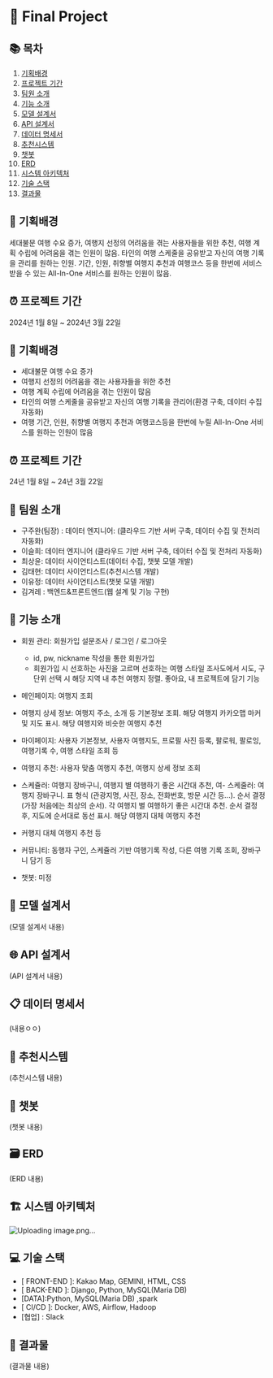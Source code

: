 # 🚀 Final Project

## 📚 목차

1. [기획배경](#기획배경)
2. [프로젝트 기간](#프로젝트-기간)
3. [팀원 소개](#팀원-소개)
4. [기능 소개](#기능-소개)
5. [모델 설계서](#모델-설계서)
6. [API 설계서](#api-설계서)
7. [데이터 명세서](#데이터-명세서)
8. [추천시스템](#추천시스템)
9. [챗봇](#챗봇)
10. [ERD](#erd)
11. [시스템 아키텍처](#시스템-아키텍처)
12. [기술 스택](#기술-스택)
13. [결과물](#결과물)

## 🎯 기획배경

세대불문 여행 수요 증가, 여행지 선정의 어려움을 겪는 사용자들을 위한 추천, 여행 계획 수립에 어려움을 겪는 인원이 많음. 타인의 여행 스케줄을 공유받고 자신의 여행 기록을 관리를 원하는 인원. 기간, 인원, 취향별 여행지 추천과 여행코스 등을 한번에 서비스 받을 수 있는 All-In-One 서비스를 원하는 인원이 많음.

## ⏰ 프로젝트 기간

2024년 1월 8일 ~ 2024년 3월 22일

## 🎯 기획배경

- 세대불문 여행 수요 증가
- 여행지 선정의 어려움을 겪는 사용자들을 위한 추천
- 여행 계획 수립에 어려움을 겪는 인원이 많음
- 타인의 여행 스케줄을 공유받고 자신의 여행 기록을 관리어(환경 구축, 데이터 수집 자동화)
- 여행 기간, 인원, 취향별 여행지 추천과 여행코스등을 한번에 누릴 All-In-One 서비스를 원하는 인원이 많음
## ⏰ 프로젝트 기간

24년 1월 8일 ~ 24년 3월 22일

## 👥 팀원 소개

- 구주완(팀장) : 데이터 엔지니어: (클라우드 기반 서버 구축, 데이터 수집 및 전처리 자동화)
- 이슬희: 데이터 엔지니어 (클라우드 기반 서버 구축, 데이터 수집 및 전처리 자동화)
- 최상윤: 데이터 사이언티스트(데이터 수집, 챗봇 모델 개발)
- 김태현: 데이터 사이언티스트(추천시스템 개발)
- 이유정: 데이터 사이언티스트(챗봇 모델 개발)
- 김겨레 : 백엔드&프론트엔드(웹 설계 및 기능 구현)

## 🎁 기능 소개

- 회원 관리: 회원가입 설문조사 / 로그인 / 로그아웃
    - id, pw, nickname 작성을 통한 회원가입
    - 회원가입 시 선호하는 사진을 고르며 선호하는 여행 스타일 조사도에서 시도, 구 단위 선택 시 해당 지역 내 추천 여행지 정렬. 좋아요, 내 프로젝트에 담기 기능
- 메인페이지: 여행지 조회
- 여행지 상세 정보: 여행지 주소, 소개 등 기본정보 조회. 해당 여행지 카카오맵 마커 및 지도 표시. 해당 여행지와 비슷한 여행지 추천

- 마이페이지: 사용자 기본정보, 사용자 여행지도, 프로필 사진 등록, 팔로워, 팔로잉, 여행기록 수, 여행 스타일 조회 등
- 여행지 추천: 사용자 맞춤 여행지 추천, 여행지 상세 정보 조회
- 스케쥴러: 여행지 장바구니, 여행지 별 여행하기 좋은 시간대 추천, 여- 스케줄러: 여행지 장바구니. 표 형식 (관광지명, 사진, 장소, 전화번호, 방문 시간 등...). 순서 결정 (가장 처음에는 최상의 순서). 각 여행지 별 여행하기 좋은 시간대 추천. 순서 결정 후, 지도에 순서대로 동선 표시. 해당 여행지 대체 여행지 추천
- 커행지 대체 여행지 추천 등
- 커뮤니티: 동행자 구인, 스케쥴러 기반 여행기록 작성, 다른 여행 기록 조회, 장바구니 담기 등
- 챗봇: 미정

## 📄 모델 설계서

(모델 설계서 내용)

## 🌐 API 설계서

(API 설계서 내용)

## 📋 데이터 명세서

(내용ㅇㅇ)

## 🎉 추천시스템

(추천시스템 내용)

## 💬 챗봇

(챗봇 내용)

## 🗃️ ERD

(ERD 내용)

## 🏗️ 시스템 아키텍처

![Uploading image.png…]()


## 💻 기술 스택

- [ FRONT-END ]: Kakao Map, GEMINI, HTML, CSS
- [ BACK-END ]: Django, Python, MySQL(Maria DB)
- [DATA]:Python, MySQL(Maria DB) ,spark
- [ CI/CD ]: Docker, AWS, Airflow, Hadoop
- [협업] : Slack

## 🎈 결과물

(결과물 내용)
